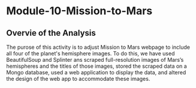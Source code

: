 # Module-10-Mission-to-Mars
## Overvie of the Analysis
The purose of this activity is to adjust Mission to Mars webpage to include all four of the planet's hemisphere images. To do this, we have used BeautifulSoup and Splinter ans scraped full-resolution images of Mars’s hemispheres and the titles of those images, stored the scraped data on a Mongo database, used a web application to display the data, and altered the design of the web app to accommodate these images.
